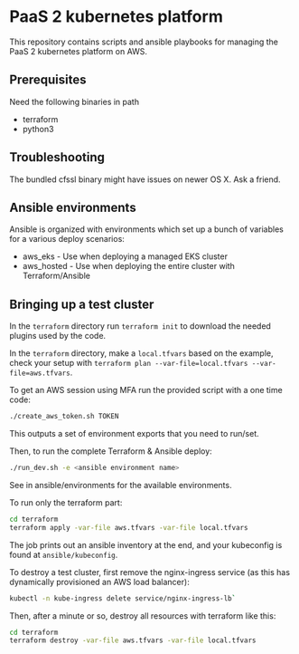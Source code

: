 PaaS 2 kubernetes platform
==========================

This repository contains scripts and ansible playbooks for managing the PaaS 2 kubernetes platform on AWS.

## Prerequisites

Need the following binaries in path
* terraform
* python3

## Troubleshooting

The bundled cfssl binary might have issues on newer OS X. Ask a friend.

## Ansible environments

Ansible is organized with environments which set up a bunch of variables for a various deploy scenarios:
* aws_eks - Use when deploying a managed EKS cluster
* aws_hosted - Use when deploying the entire cluster with Terraform/Ansible

## Bringing up a test cluster

In the `terraform` directory run `terraform init` to download the needed plugins
used by the code.

In the `terraform` directory, make a `local.tfvars` based on the
example, check your setup with `terraform plan --var-file=local.tfvars
--var-file=aws.tfvars`.

To get an AWS session using MFA run the provided script with a one time code:
```bash
./create_aws_token.sh TOKEN
```

This outputs a set of environment exports that you need to run/set.

Then, to run the complete Terraform & Ansible deploy:
```bash
./run_dev.sh -e <ansible environment name>
```
See in ansible/environments for the available environments.

To run only the terraform part:
```bash
cd terraform
terraform apply -var-file aws.tfvars -var-file local.tfvars
```

The job prints out an ansible inventory at the end, and your kubeconfig is found
at `ansible/kubeconfig`.

To destroy a test cluster, first remove the nginx-ingress service (as this has
dynamically provisioned an AWS load balancer):

```bash
kubectl -n kube-ingress delete service/nginx-ingress-lb`
```

Then, after a minute or so, destroy all resources with terraform like this:

```bash
cd terraform
terraform destroy -var-file aws.tfvars -var-file local.tfvars
```
